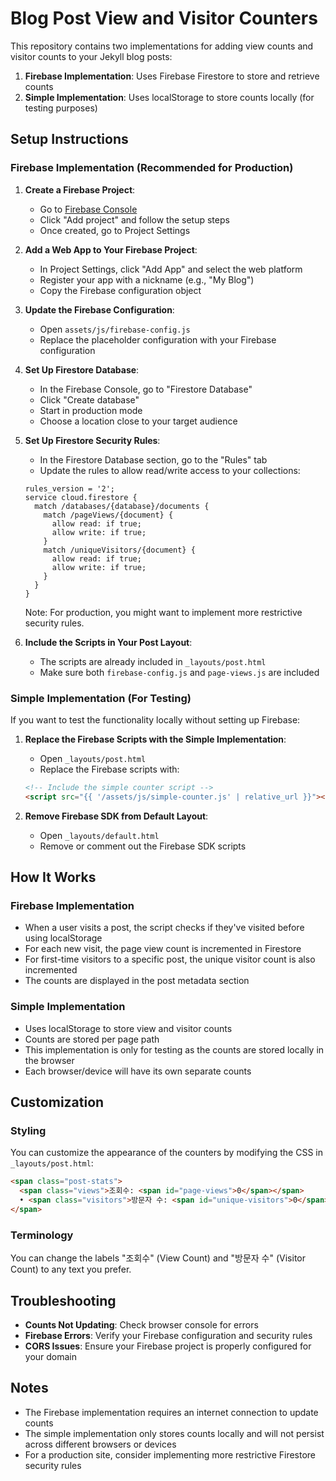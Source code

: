 # Blog Post View and Visitor Counters

This repository contains two implementations for adding view counts and visitor counts to your Jekyll blog posts:

1. **Firebase Implementation**: Uses Firebase Firestore to store and retrieve counts
2. **Simple Implementation**: Uses localStorage to store counts locally (for testing purposes)

## Setup Instructions

### Firebase Implementation (Recommended for Production)

1. **Create a Firebase Project**:
   - Go to [Firebase Console](https://console.firebase.google.com/)
   - Click "Add project" and follow the setup steps
   - Once created, go to Project Settings

2. **Add a Web App to Your Firebase Project**:
   - In Project Settings, click "Add App" and select the web platform
   - Register your app with a nickname (e.g., "My Blog")
   - Copy the Firebase configuration object

3. **Update the Firebase Configuration**:
   - Open `assets/js/firebase-config.js`
   - Replace the placeholder configuration with your Firebase configuration

4. **Set Up Firestore Database**:
   - In the Firebase Console, go to "Firestore Database"
   - Click "Create database"
   - Start in production mode
   - Choose a location close to your target audience

5. **Set Up Firestore Security Rules**:
   - In the Firestore Database section, go to the "Rules" tab
   - Update the rules to allow read/write access to your collections:

   ```
   rules_version = '2';
   service cloud.firestore {
     match /databases/{database}/documents {
       match /pageViews/{document} {
         allow read: if true;
         allow write: if true;
       }
       match /uniqueVisitors/{document} {
         allow read: if true;
         allow write: if true;
       }
     }
   }
   ```

   Note: For production, you might want to implement more restrictive security rules.

6. **Include the Scripts in Your Post Layout**:
   - The scripts are already included in `_layouts/post.html`
   - Make sure both `firebase-config.js` and `page-views.js` are included

### Simple Implementation (For Testing)

If you want to test the functionality locally without setting up Firebase:

1. **Replace the Firebase Scripts with the Simple Implementation**:
   - Open `_layouts/post.html`
   - Replace the Firebase scripts with:

   ```html
   <!-- Include the simple counter script -->
   <script src="{{ '/assets/js/simple-counter.js' | relative_url }}"></script>
   ```

2. **Remove Firebase SDK from Default Layout**:
   - Open `_layouts/default.html`
   - Remove or comment out the Firebase SDK scripts

## How It Works

### Firebase Implementation

- When a user visits a post, the script checks if they've visited before using localStorage
- For each new visit, the page view count is incremented in Firestore
- For first-time visitors to a specific post, the unique visitor count is also incremented
- The counts are displayed in the post metadata section

### Simple Implementation

- Uses localStorage to store view and visitor counts
- Counts are stored per page path
- This implementation is only for testing as the counts are stored locally in the browser
- Each browser/device will have its own separate counts

## Customization

### Styling

You can customize the appearance of the counters by modifying the CSS in `_layouts/post.html`:

```html
<span class="post-stats">
  <span class="views">조회수: <span id="page-views">0</span></span>
  • <span class="visitors">방문자 수: <span id="unique-visitors">0</span></span>
</span>
```

### Terminology

You can change the labels "조회수" (View Count) and "방문자 수" (Visitor Count) to any text you prefer.

## Troubleshooting

- **Counts Not Updating**: Check browser console for errors
- **Firebase Errors**: Verify your Firebase configuration and security rules
- **CORS Issues**: Ensure your Firebase project is properly configured for your domain

## Notes

- The Firebase implementation requires an internet connection to update counts
- The simple implementation only stores counts locally and will not persist across different browsers or devices
- For a production site, consider implementing more restrictive Firestore security rules 